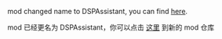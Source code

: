 mod changed name to DSPAssistant, you can find [here](https://github.com/tpxxn/DSPAssistant).

mod 已经更名为 DSPAssistant，你可以点击 [这里](https://github.com/tpxxn/DSPAssistant) 到新的 mod 仓库